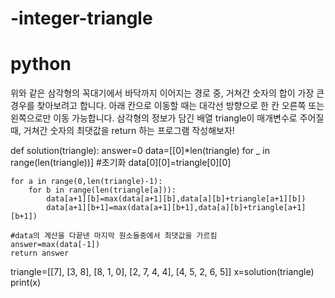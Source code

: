 # -integer-triangle
# python
위와 같은 삼각형의 꼭대기에서 바닥까지 이어지는 경로 중, 거쳐간 숫자의 합이 가장 큰 경우를 찾아보려고 합니다. 아래 칸으로 이동할 때는 대각선 방향으로 한 칸 오른쪽 또는 왼쪽으로만 이동 가능합니다. 삼각형의 정보가 담긴 배열 triangle이 매개변수로 주어질 때, 거쳐간 숫자의 최댓값을 return 하는 프로그램 작성해보자!

def solution(triangle):
    answer=0
    data=[[0]*len(triangle) for _ in range(len(triangle))] #초기화
    data[0][0]=triangle[0][0]
    
    for a in range(0,len(triangle)-1):
        for b in range(len(triangle[a])):
            data[a+1][b]=max(data[a+1][b],data[a][b]+triangle[a+1][b])
            data[a+1][b+1]=max(data[a+1][b+1],data[a][b]+triangle[a+1][b+1])
            
    #data의 계산을 다끝낸 마지막 원소들중에서 최댓값을 가르킴 
    answer=max(data[-1])
    return answer
triangle=[[7], [3, 8], [8, 1, 0], [2, 7, 4, 4], [4, 5, 2, 6, 5]]
x=solution(triangle)
print(x)
